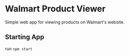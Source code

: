 # Walmart Product Viewer

Simple web app for viewing products on Walmart's website.

## Starting App
run `npm start`
